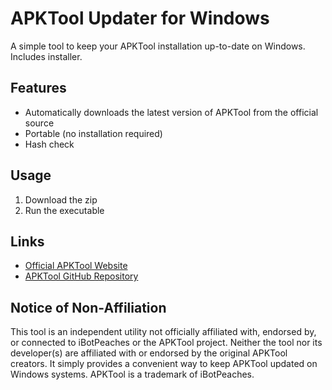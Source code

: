 # APKTool Updater for Windows
A simple tool to keep your APKTool installation up-to-date on Windows. Includes installer.

## Features
- Automatically downloads the latest version of APKTool from the official source
- Portable (no installation required)
- Hash check

## Usage
1. Download the zip
2. Run the executable

## Links
- [Official APKTool Website](https://apktool.org/)
- [APKTool GitHub Repository](https://github.com/iBotPeaches/Apktool)

## Notice of Non-Affiliation
This tool is an independent utility not officially affiliated with, endorsed by, or connected to iBotPeaches or the APKTool project. Neither the tool nor its developer(s) are affiliated with or endorsed by the original APKTool creators. It simply provides a convenient way to keep APKTool updated on Windows systems. APKTool is a trademark of iBotPeaches.
